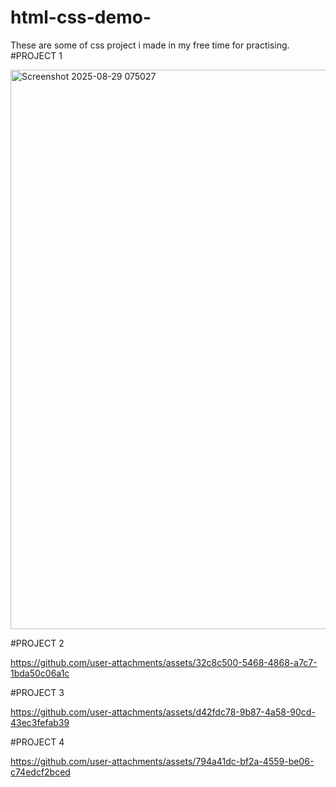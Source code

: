 # html-css-demo-
These are some of css project i made in my free time for practising.
#PROJECT 1

<img width="1920" height="895" alt="Screenshot 2025-08-29 075027" src="https://github.com/user-attachments/assets/207b99a3-630e-43c6-ac27-678f17178e90" />

#PROJECT 2


https://github.com/user-attachments/assets/32c8c500-5468-4868-a7c7-1bda50c06a1c


#PROJECT 3



https://github.com/user-attachments/assets/d42fdc78-9b87-4a58-90cd-43ec3fefab39



#PROJECT 4



https://github.com/user-attachments/assets/794a41dc-bf2a-4559-be06-c74edcf2bced





